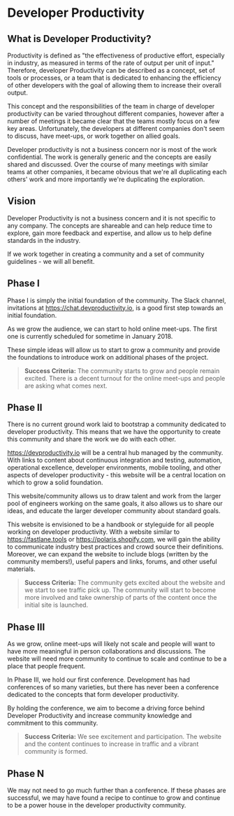 # Developer Productivity

## What is Developer Productivity?

Productivity is defined as "the effectiveness of productive effort, especially in industry, as measured in terms of the rate of output per unit of input." Therefore, developer Productivity can be described as a concept, set of tools or processes, or a team that is dedicated to enhancing the efficiency of other developers with the goal of allowing them to increase their overall output.

This concept and the responsibilities of the team in charge of developer productivity can be varied throughout different companies, however after a number of meetings it became clear that the teams mostly focus on a few key areas. Unfortunately, the developers at different companies don't seem to discuss, have meet-ups, or work together on allied goals.

Developer productivity is not a business concern nor is most of the work confidential. The work is generally generic and the concepts are easily shared and discussed. Over the course of many meetings with similar teams at other companies, it became obvious that we're all duplicating each others' work and more importantly we're duplicating the exploration.

## Vision

Developer Productivity is not a business concern and it is not specific to any company. The concepts are shareable and can help reduce time to explore, gain more feedback and expertise, and allow us to help define standards in the industry.

If we work together in creating a community and a set of community guidelines - we will all benefit. 

## Phase I

Phase I is simply the initial foundation of the community. The Slack channel, invitations at <https://chat.devproductivity.io>, is a good first step towards an initial foundation.

As we grow the audience, we can start to hold online meet-ups. The first one is currently scheduled for sometime in January 2018.

These simple ideas will allow us to start to grow a community and provide the foundations to introduce work on additional phases of the project.

> **Success Criteria:** The community starts to grow and people remain excited. There is a decent turnout for the online meet-ups and people are asking what comes next.

## Phase II

There is no current ground work laid to bootstrap a community dedicated to developer productivity. This means that we have the opportunity to create this community and share the work we do with each other.

<https://devproductivity.io> will be a central hub managed by the community. With links to content about continuous integration and testing, automation, operational excellence, developer environments, mobile tooling, and other aspects of developer productivity - this website will be a central location on which to grow a solid foundation.

This website/community allows us to draw talent and work from the larger pool of engineers working on the same goals, it also allows us to share our ideas, and educate the larger developer community about standard goals.

This website is envisioned to be a handbook or styleguide for all people working on developer productivity. With a website similar to <https://fastlane.tools> or <https://polaris.shopify.com>, we will gain the ability to communicate industry best practices and crowd source their definitions. Moreover, we can expand the website to include blogs (written by the community members!), useful papers and links, forums, and other useful materials.

> **Success Criteria:** The community gets excited about the website and we start to see traffic pick up. The community will start to become more involved and take ownership of parts of the content once the initial site is launched.

## Phase III

As we grow, online meet-ups will likely not scale and people will want to have more meaningful in person collaborations and discussions. The website will need more community to continue to scale and continue to be a place that people frequent.

In Phase III, we hold our first conference. Development has had conferences of so many varieties, but there has never been a conference dedicated to the concepts that form developer productivity.

By holding the conference, we aim to become a driving force behind Developer Productivity and increase community knowledge and commitment to this community.

> **Success Criteria:** We see excitement and participation. The website and the content continues to increase in traffic and a vibrant community is formed.

## Phase N

We may not need to go much further than a conference. If these phases are successful, we may have found a recipe to continue to grow and continue to be a power house in the developer productivity community.
